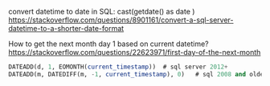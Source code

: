 convert datetime to date in SQL: cast(getdate() as date )  https://stackoverflow.com/questions/8901161/convert-a-sql-server-datetime-to-a-shorter-date-format 

How to get the next month day 1 based on current datetime? https://stackoverflow.com/questions/22623971/first-day-of-the-next-month 
``` sql 
DATEADD(d, 1, EOMONTH(current_timestamp))  # sql server 2012+ 
DATEADD(m, DATEDIFF(m, -1, current_timestamp), 0)   # sql 2008 and older 
```

